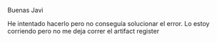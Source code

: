 Buenas Javi


He intentado hacerlo pero no conseguía solucionar el error. Lo estoy corriendo pero no me deja correr el artifact register



